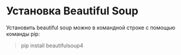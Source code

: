 # Установка Beautiful Soup
Установить beautiful soup можно в командной строке с помощью команды pip:
> pip install beautifulsoup4
